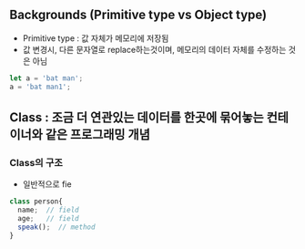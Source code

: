## Backgrounds (Primitive type vs Object type)
* Primitive type : 값 자체가 메모리에 저장됨
* 값 변경시, 다른 문자열로 replace하는것이며, 메모리의 데이터 자체를 수정하는 것은 아님

```javascript
let a = 'bat man';
a = 'bat man1';
```

## Class : 조금 더 연관있는 데이터를 한곳에 묶어놓는 컨테이너와 같은 프로그래밍 개념
### Class의 구조
* 일반적으로 fie
```javascript
class person{
  name;  // field
  age;   // field
  speak();  // method
}

```
